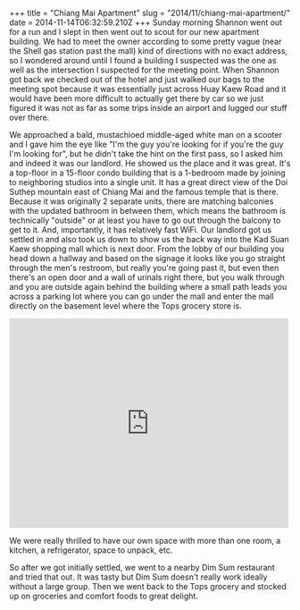 +++
title = "Chiang Mai Apartment"
slug = "2014/11/chiang-mai-apartment/"
date = 2014-11-14T06:32:59.210Z
+++
Sunday morning Shannon went out for a run and I slept in then went out to scout for our new apartment building. We had to meet the owner according to some pretty vague (near the Shell gas station past the mall) kind of directions with no exact address, so I wondered around until I found a building I suspected was the one as well as the intersection I suspected for the meeting point. When Shannon got back we checked out of the hotel and just walked our bags to the meeting spot because it was essentially just across Huay Kaew Road and it would have been more difficult to actually get there by car so we just figured it was not as far as some trips inside an airport and lugged our stuff over there.

We approached a bald, mustachioed middle-aged white man on a scooter and I gave him the eye like "I'm the guy you're looking for if you're the guy I'm looking for", but he didn't take the hint on the first pass, so I asked him and indeed it was our landlord. He showed us the place and it was great. It's a top-floor in a 15-floor condo building that is a 1-bedroom made by joining to neighboring studios into a single unit. It has a great direct view of the Doi Suthep mountain east of Chiang Mai and the famous temple that is there. Because it was originally 2 separate units, there are matching balconies with the updated bathroom in between them, which means the bathroom is technically "outside" or at least you have to go out through the balcony to get to it. And, importantly, it has relatively fast WiFi. Our landlord got us settled in and also took us down to show us the back way into the Kad Suan Kaew shopping mall which is next door. From the lobby of our building you head down a hallway and based on the signage it looks like you go straight through the men's restroom, but really you're going past it, but even then there's an open door and a wall of urinals right there, but you walk through and you are outside again behind the building where a small path leads you across a parking lot where you can go under the mall and enter the mall directly on the basement level where the Tops grocery store is.

<iframe src="https://www.flickr.com/photos/88096431@N00/15593440089/in/photostream/player/" width="500" height="375" frameborder="0" allowfullscreen webkitallowfullscreen mozallowfullscreen oallowfullscreen msallowfullscreen></iframe>

We were really thrilled to have our own space with more than one room, a kitchen, a refrigerator, space to unpack, etc.

So after we got initially settled, we went to a nearby Dim Sum restaurant and tried that out. It was tasty but Dim Sum doesn't really work ideally without a large group. Then we went back to the Tops grocery and stocked up on groceries and comfort foods to great delight.
